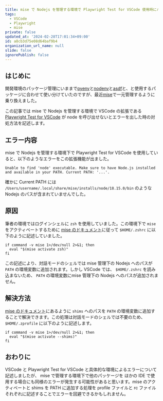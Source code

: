 ```yaml
---
title: mise で Nodejs を管理する環境で Playwright Test for VSCode 使用時にハマったこと
tags:
  - VSCode
  - Playwright
  - mise
private: false
updated_at: '2024-02-28T17:01:34+09:00'
id: a8cb3d75e08d64baf9b4
organization_url_name: null
slide: false
ignorePublish: false
---
```

## はじめに

開発環境のパッケージ管理にいままで[pyenv](https://github.com/pyenv/pyenv)と[nodenv](https://github.com/nodenv/nodenv)と[asdf](https://asdf-vm.com/)と、と使用するパッケージに合わせて使い分けていたのですが、最近[mise](https://mise.jdx.dev/)で一元管理するように乗り換えました。

この記事では mise で Nodejs を管理する環境で VSCode の拡張である [Playwright Test for VSCode](https://marketplace.visualstudio.com/items?itemName=ms-playwright.playwright) が node を呼び出せないとエラーを出した時の対処方法を記述します。

## エラー内容

mise で Nodejs を管理する環境下で Playwright Test for VSCode を使用していると、以下のようなエラーをこの拡張機能が出ました。

``` console
Unable to find 'node' executable. Make sure to have Node.js installed and available in your PATH. Current PATH: '...'.
```

確かに Current PATH には `/Users/username/.local/share/mise/installs/node/18.15.0/bin` のような Nodejs のパスが含まれていませんでした。

## 原因

筆者の環境ではログインシェルに `zsh` を使用していました。この環境下で `mise` をアクティベートするために [mise のドキュメント](https://mise.jdx.dev/getting-started.html#_2a-activate-mise)に従って `$HOME/.zshrc` に以下のように記述していました。

``` shell
if command -v mise 1>/dev/null 2>&1; then
  eval "$(mise activate zsh)"
fi
```

この記述により、対話モードのシェルでは mise 管理下の Nodejs へのパスが `PATH` の環境変数に追加されます。しかし VSCode では、 `$HOME/.zshrc` を読み込まないため、 `PATH` の環境変数にmise 管理下の Nodejs へのパスが追加されません。

## 解決方法

[mise のドキュメント](https://mise.jdx.dev/getting-started.html#_2b-alternative-add-mise-shims-to-path)にあるように `shims` へのパスを `PATH` の環境変数に追加することで解決できます。この処理は対話モードのシェルでは不要のため、`$HOME/.zprofile` に以下のように記述します。

``` shell
if command -v mise 1>/dev/null 2>&1; then
  eval "$(mise activate --shims)"
fi
```

## おわりに

VSCode と Playwright Test for VSCode と具体的な環境によるエラーについて記述しましたが、 mise で管理する環境下で他のパッケージを ほかの IDE で使用する場合にも同様のエラーが発生する可能性があると思います。mise のアクティベートと shims を PATH に追加する処理を profile ファイルと rc ファイルそれぞれに記述することでエラーを回避できるかもしれません。

<!-- zenn article id: f9e8a2d1b8cb7b -->
